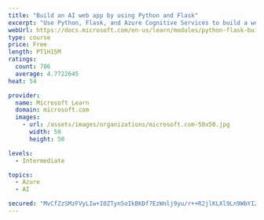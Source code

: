 ```yaml
---
title: "Build an AI web app by using Python and Flask"
excerpt: "Use Python, Flask, and Azure Cognitive Services to build a web app that incorporates AI"
webUrl: https://docs.microsoft.com/en-us/learn/modules/python-flask-build-ai-web-app/
type: course
price: Free
length: PT1H15M
ratings:
  count: 786
  average: 4.7722645
heat: 54

provider:
  name: Microsoft Learn
  domain: microsoft.com
  images:
    - url: /assets/images/organizations/microsoft.com-50x50.jpg
      width: 50
      height: 50

levels:
  - Intermediate

topics:
  - Azure
  - AI

secured: "MvCfZzSMzFVyLIw+I0ZTyn5oIkBKDf7EzWnlj9yu/r++R2jlKLXl9Ln9WbYIZjwQdDy03jLhOOyRYEl6dKIZyvfELyZ7mwbYIVtWWnysaPacFO7Rz1N8il7jsNls+EZ3niV8uNX1hW51cVAtvjageKS6n9vODrN7+rMCam+3wU2u0SXyB9jxcqstWRqu+esKUDTkw9Puir2dhz2Qd/+JqYkLCmfPHQX6WWhgPRSYTZj8POgguT+XPIt0K3PtGot7d5zZHdJjWL9c89pW4OqSlYnD3dKdZgoktiD/ysVM3YqWeiz4MwFooDxh2fRVbkguVdRopZItuxpajT3x7DtS/x94iMvNLxrRyUQwrgZpQBBkCYQDUu6jci4JJQ/PEnUj1cxChOH1OLniDgH01L4BfvvN/CnErygHr3SZsjnc0Jw=;0t/yWkZrRww8zFDoWDlFmA=="
---
```


